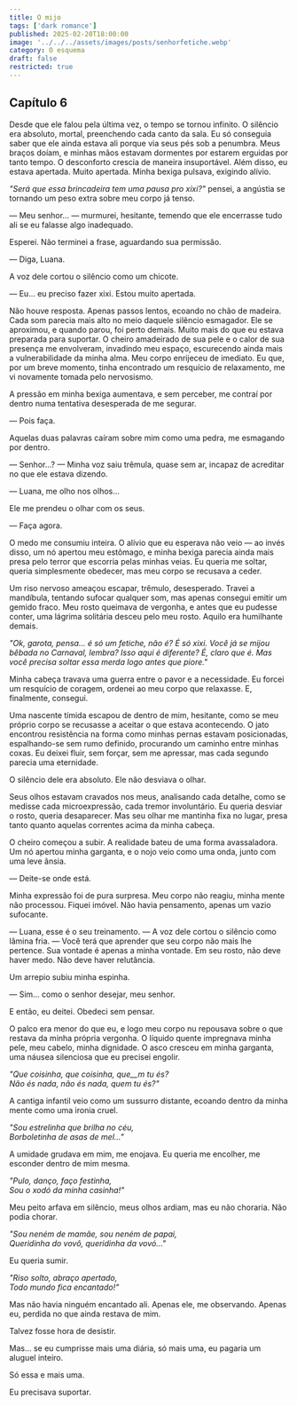 ```yaml
---
title: O mijo
tags: ['dark romance']
published: 2025-02-20T18:00:00
image: '../../../assets/images/posts/senhorfetiche.webp'
category: O esquema
draft: false
restricted: true
---
```


## Capítulo 6


Desde que ele falou pela última vez, o tempo se tornou infinito. O silêncio era absoluto, mortal, preenchendo cada canto da sala. Eu só conseguia saber que ele ainda estava ali porque via seus pés sob a penumbra. Meus braços doíam, e minhas mãos estavam dormentes por estarem erguidas por tanto tempo. O desconforto crescia de maneira insuportável. Além disso, eu estava apertada. Muito apertada. Minha bexiga pulsava, exigindo alívio.

_"Será que essa brincadeira tem uma pausa pro xixi?"_ pensei, a angústia se tornando um peso extra sobre meu corpo já tenso.

— Meu senhor… — murmurei, hesitante, temendo que ele encerrasse tudo ali se eu falasse algo inadequado.

Esperei. Não terminei a frase, aguardando sua permissão.

— Diga, Luana.

A voz dele cortou o silêncio como um chicote.

— Eu… eu preciso fazer xixi. Estou muito apertada.

Não houve resposta. Apenas passos lentos, ecoando no chão de madeira. Cada som parecia mais alto no meio daquele silêncio esmagador. Ele se aproximou, e quando parou, foi perto demais. Muito mais do que eu estava preparada para suportar. O cheiro amadeirado de sua pele e o calor de sua presença me envolveram, invadindo meu espaço, escurecendo ainda mais a vulnerabilidade da minha alma. Meu corpo enrijeceu de imediato. Eu que, por um breve momento, tinha encontrado um resquício de relaxamento, me vi novamente tomada pelo nervosismo.

A pressão em minha bexiga aumentava, e sem perceber, me contraí por dentro numa tentativa desesperada de me segurar.

— Pois faça.

Aquelas duas palavras caíram sobre mim como uma pedra, me esmagando por dentro.

— Senhor...? — Minha voz saiu trêmula, quase sem ar, incapaz de acreditar no que ele estava dizendo.

— Luana, me olho nos olhos…

Ele me prendeu o olhar com os seus.

— Faça agora.

O medo me consumiu inteira. O alívio que eu esperava não veio — ao invés disso, um nó apertou meu estômago, e minha bexiga parecia ainda mais presa pelo terror que escorria pelas minhas veias. Eu queria me soltar, queria simplesmente obedecer, mas meu corpo se recusava a ceder.

Um riso nervoso ameaçou escapar, trêmulo, desesperado. Travei a mandíbula, tentando sufocar qualquer som, mas apenas consegui emitir um gemido fraco. Meu rosto queimava de vergonha, e antes que eu pudesse conter, uma lágrima solitária desceu pelo meu rosto. Aquilo era humilhante demais.

_"Ok, garota, pensa… é só um fetiche, não é? É só xixi. Você já se mijou bêbada no Carnaval, lembra? Isso aqui é diferente? É, claro que é. Mas você precisa soltar essa merda logo antes que piore."_

Minha cabeça travava uma guerra entre o pavor e a necessidade. Eu forcei um resquício de coragem, ordenei ao meu corpo que relaxasse. E, finalmente, consegui.

Uma nascente tímida escapou de dentro de mim, hesitante, como se meu próprio corpo se recusasse a aceitar o que estava acontecendo. O jato encontrou resistência na forma como minhas pernas estavam posicionadas, espalhando-se sem rumo definido, procurando um caminho entre minhas coxas. Eu deixei fluir, sem forçar, sem me apressar, mas cada segundo parecia uma eternidade.

O silêncio dele era absoluto. Ele não desviava o olhar.

Seus olhos estavam cravados nos meus, analisando cada detalhe, como se medisse cada microexpressão, cada tremor involuntário. Eu queria desviar o rosto, queria desaparecer. Mas seu olhar me mantinha fixa no lugar, presa tanto quanto aquelas correntes acima da minha cabeça.

O cheiro começou a subir. A realidade bateu de uma forma avassaladora. Um nó apertou minha garganta, e o nojo veio como uma onda, junto com uma leve ânsia.

— Deite-se onde está.

Minha expressão foi de pura surpresa. Meu corpo não reagiu, minha mente não processou. Fiquei imóvel. Não havia pensamento, apenas um vazio sufocante.

— Luana, esse é o seu treinamento. — A voz dele cortou o silêncio como lâmina fria. — Você terá que aprender que seu corpo não mais lhe pertence. Sua vontade é apenas a minha vontade. Em seu rosto, não deve haver medo. Não deve haver relutância.

Um arrepio subiu minha espinha.

— Sim… como o senhor desejar, meu senhor.

E então, eu deitei. Obedeci sem pensar.

O palco era menor do que eu, e logo meu corpo nu repousava sobre o que restava da minha própria vergonha. O líquido quente impregnava minha pele, meu cabelo, minha dignidade. O asco cresceu em minha garganta, uma náusea silenciosa que eu precisei engolir.

_"Que coisinha, que coisinha, que__m_ _tu és?  
Não és nada, não és nada, quem tu és?"_

A cantiga infantil veio como um sussurro distante, ecoando dentro da minha mente como uma ironia cruel.

_"Sou estrelinha que brilha no céu,  
Borboletinha de asas de mel..."_

A umidade grudava em mim, me enojava. Eu queria me encolher, me esconder dentro de mim mesma.

_"Pulo, danço, faço festinha,  
Sou o xodó da minha casinha!"_

Meu peito arfava em silêncio, meus olhos ardiam, mas eu não choraria. Não podia chorar.

_"Sou neném de mamãe, sou neném de papai,  
Queridinha do vovô, queridinha da vovó..."_

Eu queria sumir.

_"Riso solto, abraço apertado,  
Todo mundo fica encantado!"_

Mas não havia ninguém encantado ali. Apenas ele, me observando. Apenas eu, perdida no que ainda restava de mim.

Talvez fosse hora de desistir.

Mas… se eu cumprisse mais uma diária, só mais uma, eu pagaria um aluguel inteiro.

Só essa e mais uma.

Eu precisava suportar.